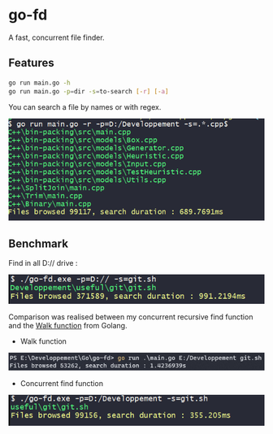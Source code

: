 # go-fd

A fast, concurrent file finder.   

## Features

```sh
go run main.go -h
go run main.go -p=dir -s=to-search [-r] [-a]
```

You can search a file by names or with regex.    

![regex](assets/reg.PNG)

## Benchmark

Find in all D:// drive :    

![drive](assets/drive.PNG)

Comparison was realised between my concurrent recursive find function and the [Walk function](https://golang.org/pkg/path/filepath/#Walk) from Golang.    

- Walk function

![walk](assets/walk.PNG)

- Concurrent find function

![find](assets/compare.PNG)